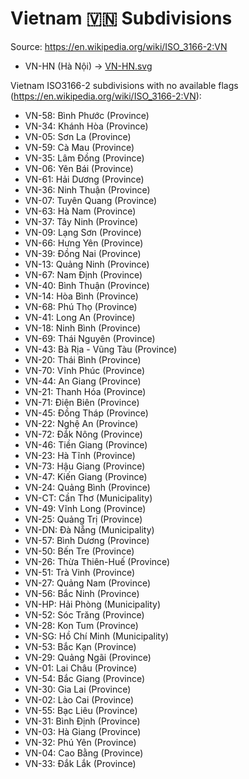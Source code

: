 # Vietnam 🇻🇳 Subdivisions

Source: https://en.wikipedia.org/wiki/ISO_3166-2:VN

* VN-HN (Hà Nội) -> [VN-HN.svg](https://github.com/amckenna41/iso3166-flag-icons/blob/main/iso3166-2-icons/VN/VN-HN.svg)

Vietnam ISO3166-2 subdivisions with no available flags (https://en.wikipedia.org/wiki/ISO_3166-2:VN):

* VN-58: Bình Phước (Province)
* VN-34: Khánh Hòa (Province)
* VN-05: Sơn La (Province)
* VN-59: Cà Mau (Province)
* VN-35: Lâm Đồng (Province)
* VN-06: Yên Bái (Province)
* VN-61: Hải Dương (Province)
* VN-36: Ninh Thuận (Province)
* VN-07: Tuyên Quang (Province)
* VN-63: Hà Nam (Province)
* VN-37: Tây Ninh (Province)
* VN-09: Lạng Sơn (Province)
* VN-66: Hưng Yên (Province)
* VN-39: Đồng Nai (Province)
* VN-13: Quảng Ninh (Province)
* VN-67: Nam Định (Province)
* VN-40: Bình Thuận (Province)
* VN-14: Hòa Bình (Province)
* VN-68: Phú Thọ (Province)
* VN-41: Long An (Province)
* VN-18: Ninh Bình (Province)
* VN-69: Thái Nguyên (Province)
* VN-43: Bà Rịa - Vũng Tàu (Province)
* VN-20: Thái Bình (Province)
* VN-70: Vĩnh Phúc (Province)
* VN-44: An Giang (Province)
* VN-21: Thanh Hóa (Province)
* VN-71: Điện Biên (Province)
* VN-45: Đồng Tháp (Province)
* VN-22: Nghệ An (Province)
* VN-72: Đắk Nông (Province)
* VN-46: Tiền Giang (Province)
* VN-23: Hà Tĩnh (Province)
* VN-73: Hậu Giang (Province)
* VN-47: Kiến Giang (Province)
* VN-24: Quảng Bình (Province)
* VN-CT: Cần Thơ (Municipality)
* VN-49: Vĩnh Long (Province)
* VN-25: Quảng Trị (Province)
* VN-DN: Đà Nẵng (Municipality)
* VN-57: Bình Dương (Province)
* VN-50: Bến Tre (Province)
* VN-26: Thừa Thiên-Huế (Province)
* VN-51: Trà Vinh (Province)
* VN-27: Quảng Nam (Province)
* VN-56: Bắc Ninh (Province)
* VN-HP: Hải Phòng (Municipality)
* VN-52: Sóc Trăng (Province)
* VN-28: Kon Tum (Province)
* VN-SG: Hồ Chí Minh (Municipality)
* VN-53: Bắc Kạn (Province)
* VN-29: Quảng Ngãi (Province)
* VN-01: Lai Châu (Province)
* VN-54: Bắc Giang (Province)
* VN-30: Gia Lai (Province)
* VN-02: Lào Cai (Province)
* VN-55: Bạc Liêu (Province)
* VN-31: Bình Định (Province)
* VN-03: Hà Giang (Province)
* VN-32: Phú Yên (Province)
* VN-04: Cao Bằng (Province)
* VN-33: Đắk Lắk (Province)